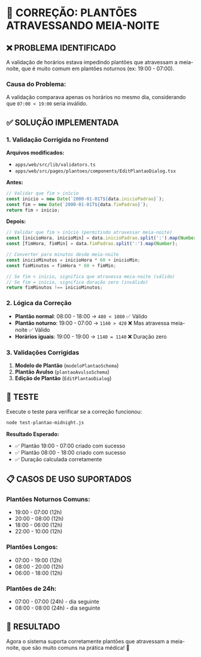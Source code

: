 # 🌙 CORREÇÃO: PLANTÕES ATRAVESSANDO MEIA-NOITE

## ❌ **PROBLEMA IDENTIFICADO**

A validação de horários estava impedindo plantões que atravessam a meia-noite, que é muito comum em plantões noturnos (ex: 19:00 - 07:00).

### **Causa do Problema:**
A validação comparava apenas os horários no mesmo dia, considerando que `07:00 < 19:00` seria inválido.

## ✅ **SOLUÇÃO IMPLEMENTADA**

### **1. Validação Corrigida no Frontend**

**Arquivos modificados:**
- `apps/web/src/lib/validators.ts`
- `apps/web/src/pages/plantoes/components/EditPlantaoDialog.tsx`

**Antes:**
```typescript
// Validar que fim > início
const inicio = new Date(`2000-01-01T${data.inicioPadrao}`);
const fim = new Date(`2000-01-01T${data.fimPadrao}`);
return fim > inicio;
```

**Depois:**
```typescript
// Validar que fim > início (permitindo atravessar meia-noite)
const [inicioHora, inicioMin] = data.inicioPadrao.split(':').map(Number);
const [fimHora, fimMin] = data.fimPadrao.split(':').map(Number);

// Converter para minutos desde meia-noite
const inicioMinutos = inicioHora * 60 + inicioMin;
const fimMinutos = fimHora * 60 + fimMin;

// Se fim < início, significa que atravessa meia-noite (válido)
// Se fim = início, significa duração zero (inválido)
return fimMinutos !== inicioMinutos;
```

### **2. Lógica da Correção**

- **Plantão normal**: 08:00 - 18:00 → `480 < 1080` ✅ Válido
- **Plantão noturno**: 19:00 - 07:00 → `1140 > 420` ❌ Mas atravessa meia-noite ✅ Válido
- **Horários iguais**: 19:00 - 19:00 → `1140 = 1140` ❌ Duração zero

### **3. Validações Corrigidas**

1. **Modelo de Plantão** (`modeloPlantaoSchema`)
2. **Plantão Avulso** (`plantaoAvulsoSchema`) 
3. **Edição de Plantão** (`EditPlantaoDialog`)

## 🧪 **TESTE**

Execute o teste para verificar se a correção funcionou:

```bash
node test-plantao-midnight.js
```

**Resultado Esperado:**
- ✅ Plantão 19:00 - 07:00 criado com sucesso
- ✅ Plantão 08:00 - 18:00 criado com sucesso
- ✅ Duração calculada corretamente

## 📋 **CASOS DE USO SUPORTADOS**

### **Plantões Noturnos Comuns:**
- 19:00 - 07:00 (12h)
- 20:00 - 08:00 (12h)
- 18:00 - 06:00 (12h)
- 22:00 - 10:00 (12h)

### **Plantões Longos:**
- 07:00 - 19:00 (12h)
- 08:00 - 20:00 (12h)
- 06:00 - 18:00 (12h)

### **Plantões de 24h:**
- 07:00 - 07:00 (24h) - dia seguinte
- 08:00 - 08:00 (24h) - dia seguinte

## 🎯 **RESULTADO**

Agora o sistema suporta corretamente plantões que atravessam a meia-noite, que são muito comuns na prática médica! 🌙
